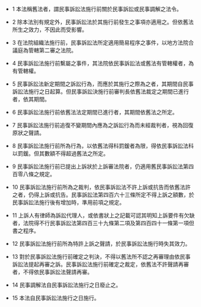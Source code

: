 * 1 本法稱舊法者，謂民事訴訟法施行前關於民事訴訟或民事調解之法令。

* 2 除本法別有規定外，民事訴訟法於其施行前發生之事項亦適用之。但依舊法所生之效力，不因此而受影響。

* 3 在法院組織法施行前，民事訴訟法所定適用簡易程序之事件，以地方法院合議庭為管轄第二審之法院。

* 4 民事訴訟法施行前繫屬之事件，其法院依民事訴訟法或舊法有管轄權者，為有管轄權。

* 5 民事訴訟法新定期間之訴訟行為，而應於其施行之際為之者，其期間自民事訴訟法施行之日起算。但民事訴訟決施行前審判長依舊法裁定之期間已進行者，依其期間。

* 6 民事訴訟法施行前依舊法法定期間已進行者，其期間依舊法之所定。

* 7 民事訴訟法施行前追復不變期間內應為之訴訟行為而未經裁判者，視為回復原狀之聲請。

* 8 民事訴訟法施行前所為行為，以依舊法得科罰鍰者為限，得依民事訴訟法科以罰鍰。但其數額不得超過舊法之所定。

* 9 民事訴訟法施行前已提出上訴狀於上訴審法院者，仍適用舊民事訴訟法第四百零八條之規定。

* 10 民事訴訟法施行前所為之裁判，依民事訴訟法不許上訴或抗告而依舊法許之者，仍得上訴或抗告。民事訴訟法第四百六十三條所定不得上訴之額數，於民事訴訟法施行後有增加時，準用前項之規定。

* 11 上訴人有律師為訴訟代理人，或依書狀上之記載可認其明知上訴要件有欠缺者，法院得不行民事訴訟法第四百三十九條第二項及第四百四十一條第一項但書之程序。

* 12 民事訴訟法施行前所為特許上訴之聲請，於民事訴訟法施行時失其效力。

* 13 對於民事訴訟法施行前確定之判決，不得以舊法所不認之再審理由依民事訴訟法提起再審之訴。民事訴訟法施行前確定之裁定，依舊法不許聲請再審者，不得依民事訴訟法聲請再審。

* 14 民事調解法自民事訴訟法施行之日廢止之。

* 15 本法自民事訴訟法施行之日施行。

